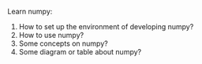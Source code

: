 Learn numpy:
1. How to set up the environment of developing numpy?
2. How to use numpy?
3. Some concepts on numpy?
4. Some diagram or table about numpy?
